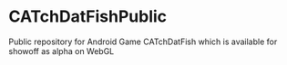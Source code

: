 # CATchDatFishPublic
Public repository for Android Game CATchDatFish which is available for showoff as alpha on WebGL
